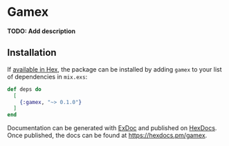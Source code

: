 # Gamex

**TODO: Add description**

## Installation

If [available in Hex](https://hex.pm/docs/publish), the package can be installed
by adding `gamex` to your list of dependencies in `mix.exs`:

```elixir
def deps do
  [
    {:gamex, "~> 0.1.0"}
  ]
end
```

Documentation can be generated with [ExDoc](https://github.com/elixir-lang/ex_doc)
and published on [HexDocs](https://hexdocs.pm). Once published, the docs can
be found at <https://hexdocs.pm/gamex>.

